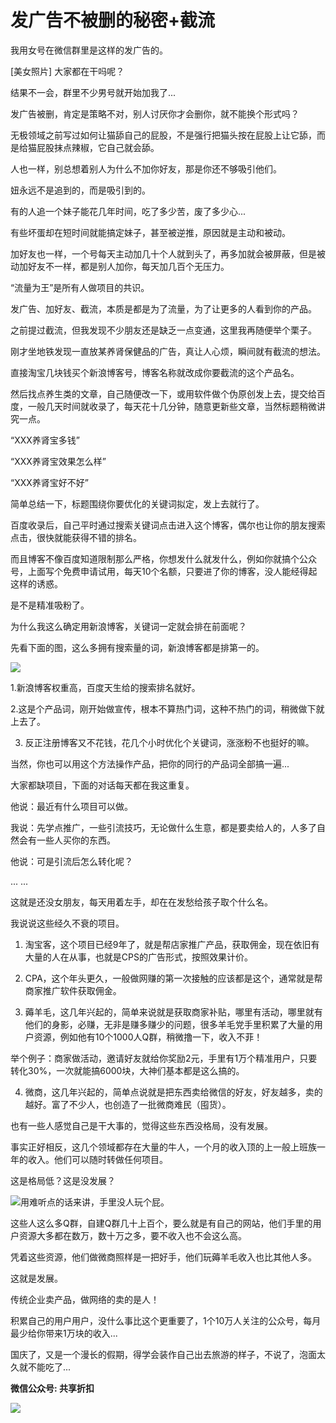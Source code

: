# 发广告不被删的秘密+截流

我用女号在微信群里是这样的发广告的。

[美女照片] 大家都在干吗呢？

结果不一会，群里不少男号就开始加我了...

发广告被删，肯定是策略不对，别人讨厌你才会删你，就不能换个形式吗？

无极领域之前写过如何让猫舔自己的屁股，不是强行把猫头按在屁股上让它舔，而是给猫屁股抹点辣椒，它自己就会舔。

人也一样，别总想着别人为什么不加你好友，那是你还不够吸引他们。

妞永远不是追到的，而是吸引到的。

有的人追一个妹子能花几年时间，吃了多少苦，废了多少心...

有些坏蛋却在短时间就能搞定妹子，甚至被逆推，原因就是主动和被动。

加好友也一样，一个号每天主动加几十个人就到头了，再多加就会被屏蔽，但是被动加好友不一样，都是别人加你，每天加几百个无压力。

“流量为王”是所有人做项目的共识。

发广告、加好友、截流，本质是都是为了流量，为了让更多的人看到你的产品。

之前提过截流，但我发现不少朋友还是缺乏一点变通，这里我再随便举个栗子。

刚才坐地铁发现一直放某养肾保健品的广告，真让人心烦，瞬间就有截流的想法。

直接淘宝几块钱买个新浪博客号，博客名称就改成你要截流的这个产品名。

然后找点养生类的文章，自己随便改一下，或用软件做个伪原创发上去，提交给百度，一般几天时间就收录了，每天花十几分钟，随意更新些文章，当然标题稍微讲究一点。

“XXX养肾宝多钱”

“XXX养肾宝效果怎么样”

“XXX养肾宝好不好”

简单总结一下，标题围绕你要优化的关键词拟定，发上去就行了。

百度收录后，自己平时通过搜索关键词点击进入这个博客，偶尔也让你的朋友搜索点击，很快就能获得不错的排名。

而且博客不像百度知道限制那么严格，你想发什么就发什么，例如你就搞个公众号，上面写个免费申请试用，每天10个名额，只要进了你的博客，没人能经得起这样的诱惑。

是不是精准吸粉了。

为什么我这么确定用新浪博客，关键词一定就会排在前面呢？

先看下面的图，这么多拥有搜索量的词，新浪博客都是排第一的。

![](http://mmbiz.qpic.cn/mmbiz_jpg/Obj5dfbvdgduSmu56aXGJw7gso9RiboMGicdibBwrIEiaNR7VicFnJRztxIeblb8uhiaZsibasCHJormA05XnKchhqwCw/0?wx_fmt=jpeg)

1.新浪博客权重高，百度天生给的搜索排名就好。

2.这是个产品词，刚开始做宣传，根本不算热门词，这种不热门的词，稍微做下就上去了。

3. 反正注册博客又不花钱，花几个小时优化个关键词，涨涨粉不也挺好的嘛。

当然，你也可以用这个方法操作产品，把你的同行的产品词全部搞一遍...

大家都缺项目，下面的对话每天都在我这重复。

他说：最近有什么项目可以做。

我说：先学点推广，一些引流技巧，无论做什么生意，都是要卖给人的，人多了自然会有一些人买你的东西。

他说：可是引流后怎么转化呢？

... ...

这就是还没女朋友，每天用着左手，却在在发愁给孩子取个什么名。

我说说这些经久不衰的项目。

1. 淘宝客，这个项目已经9年了，就是帮店家推广产品，获取佣金，现在依旧有大量的人在从事，也就是CPS的广告形式，按照效果计价。

2. CPA，这个年头更久，一般做网赚的第一次接触的应该都是这个，通常就是帮商家推广软件获取佣金。

3. 薅羊毛，这几年兴起的，简单来说就是获取商家补贴，哪里有活动，哪里就有他们的身影，必赚，无非是赚多赚少的问题，很多羊毛党手里积累了大量的用户资源，例如他有10个1000人Q群，稍微撸一下，收入不菲！

举个例子：商家做活动，邀请好友就给你奖励2元，手里有1万个精准用户，只要转化30%，一次就能搞6000块，大神们基本都是这么搞的。

4. 微商，这几年兴起的，简单点说就是把东西卖给微信的好友，好友越多，卖的越好。富了不少人，也创造了一批微商难民（囤货）。

也有一些人感觉自己是干大事的，觉得这些东西没格局，没有发展。

事实正好相反，这几个领域都存在大量的牛人，一个月的收入顶的上一般上班族一年的收入。他们可以随时转做任何项目。

这是格局低？这是没发展？

![](http://mmbiz.qpic.cn/mmbiz_jpg/Obj5dfbvdgduSmu56aXGJw7gso9RiboMGFUBJkl6y85TlZibxd7hrcVC34jSeV0F4My7KBibVY1lvTJzMDohaku3w/0?wx_fmt=jpeg)用难听点的话来讲，手里没人玩个屁。

这些人这么多Q群，自建Q群几十上百个，要么就是有自己的网站，他们手里的用户资源大多都在数万，数十万之多，要不收入也不会这么高。

凭着这些资源，他们做微商照样是一把好手，他们玩薅羊毛收入也比其他人多。

这就是发展。

传统企业卖产品，做网络的卖的是人！

积累自己的用户用户，没什么事比这个更重要了，1个10万人关注的公众号，每月最少给你带来1万块的收入...

国庆了，又是一个漫长的假期，得学会装作自己出去旅游的样子，不说了，泡面太久就不能吃了...

**微信公众号: 共享折扣**

![](http://ou8u8dsau.bkt.clouddn.com/17-8-6/3303492.jpg)


